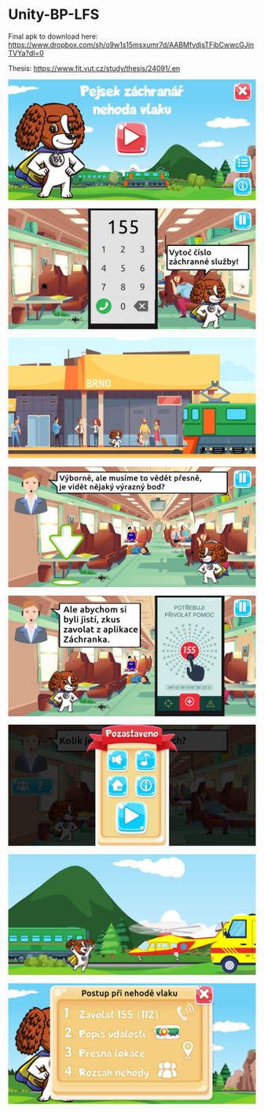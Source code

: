# Unity-BP-LFS
Final apk to download here: https://www.dropbox.com/sh/o9w1s15msxumr7d/AABMfvdjsTFjbCwwcGJjnTVYa?dl=0

Thesis: https://www.fit.vut.cz/study/thesis/24091/.en

![screenshot](https://github.com/hojzas/Unity-BP-LFS/blob/main/img/Screenshot_20210622-122924_Pejsek%20zchran%20-%20nehoda%20vlaku.jpg)

![screenshot](https://github.com/hojzas/Unity-BP-LFS/blob/main/img/Screenshot_20210622-122405_Pejsek%20zchran%20-%20nehoda%20vlaku.jpg)

![screenshot](https://github.com/hojzas/Unity-BP-LFS/blob/main/img/Screenshot_20210622-122232_Pejsek%20zchran%20-%20nehoda%20vlaku.jpg)

![screenshot](https://github.com/hojzas/Unity-BP-LFS/blob/main/img/Screenshot_20210622-122506_Pejsek%20zchran%20-%20nehoda%20vlaku.jpg)

![screenshot](https://github.com/hojzas/Unity-BP-LFS/blob/main/img/Screenshot_20210622-122554_Pejsek%20zchran%20-%20nehoda%20vlaku.jpg)

![screenshot](https://github.com/hojzas/Unity-BP-LFS/blob/main/img/Screenshot_20210622-122616_Pejsek%20zchran%20-%20nehoda%20vlaku.jpg)

![screenshot](https://github.com/hojzas/Unity-BP-LFS/blob/main/img/Screenshot_20210622-122747_Pejsek%20zchran%20-%20nehoda%20vlaku.jpg)

![screenshot](https://github.com/hojzas/Unity-BP-LFS/blob/main/img/Screenshot_20210622-122212_Pejsek%20zchran%20-%20nehoda%20vlaku.jpg)
